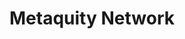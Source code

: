 ---
title: Metaquity Network
description: Metaquity is a layer 1 substrate based blockchain for asset Fractionalisation, Through which anyone can fractionalise their assets, issue tokens and generate liquidity against the tokens.
type:
  - substrate-builders-program
  - building-for-polkadot
category:
  - defi
  - infrastructure
link: https://metaquity.xyz/
featured_image: /media/images/projects/metaquity-network.png
show_case_study: false
---